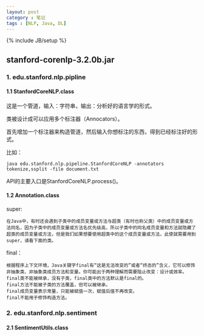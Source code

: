 ```yaml
---
layout: post
category : 笔记
tags : [NLP, Java, DL]
---
```

{% include JB/setup %}

## stanford-corenlp-3.2.0b.jar
### 1. edu.stanford.nlp.pipline

#### 1.1 StanfordCoreNLP.class

这是一个管道，输入：字符串，输出：分析好的语言学的形式。

类被设计成可以应用多个标注器（Annocators）。

首先增加一个标注器来构造管道，然后输入你想标注的东西，得到已经标注好的形式。

比如：

	java edu.stanford.nlp.pipeline.StanfordCoreNLP -annotators tokenize,ssplit -file document.txt
	
API的主要入口是StanfordCoreNLP.process()。


#### 1.2 Annotation.class

super: 

    在Java中，有时还会遇到子类中的成员变量或方法与超类（有时也称父类）中的成员变量或方法同名，因为子类中的成员变量或方法名优先级高，所以子类中的同名成员变量和方法就隐藏了超类的成员变量或方法，但是我们如果想要使用超类中的这个成员变量或方法，此使就需要用到super，请看下面的类。

final：
	
	根据程序上下文环境，Java关键字final有“这是无法改变的”或者“终态的”含义，它可以修饰非抽象类、非抽象类成员方法和变量。你可能出于两种理解而需要阻止改变：设计或效率。 
	final类不能被继承，没有子类，final类中的方法默认是final的。 
	final方法不能被子类的方法覆盖，但可以被继承。 
	final成员变量表示常量，只能被赋值一次，赋值后值不再改变。 
	final不能用于修饰构造方法。 

### 2. edu.stanford.nlp.sentiment

#### 2.1 SentimentUtils.class

